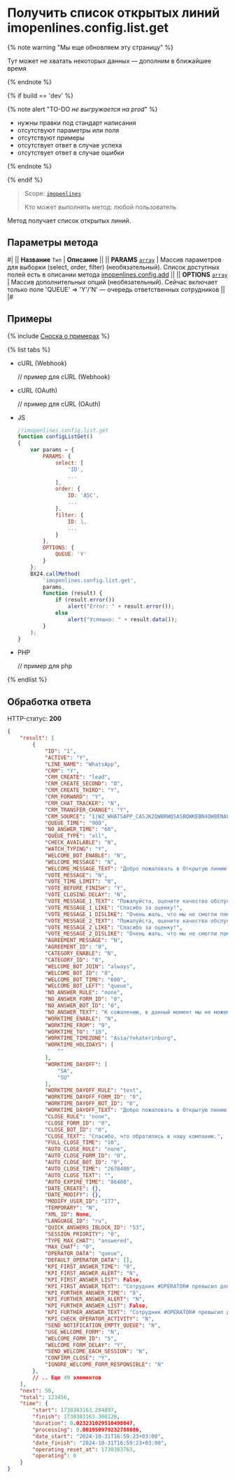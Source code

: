 # Получить список открытых линий imopenlines.config.list.get

{% note warning "Мы еще обновляем эту страницу" %}

Тут может не хватать некоторых данных — дополним в ближайшее время

{% endnote %}

{% if build == 'dev' %}

{% note alert "TO-DO _не выгружается на prod_" %}

- нужны правки под стандарт написания
- отсутствуют параметры или поля
- отсутствуют примеры
- отсутствует ответ в случае успеха
- отсутствует ответ в случае ошибки

{% endnote %}

{% endif %}

> Scope: [`imopenlines`](../../scopes/permissions.md)
>
> Кто может выполнять метод: любой пользователь

Метод получает список открытых линий.

## Параметры метода

#|
|| **Название**
`Тип` | **Описание** ||
|| **PARAMS**
[`array`](../../data-types.md) | Массив параметров для выборки (select, order, filter) (необязательный). Список доступных полей есть в описании метода [imopenlines.config.add](./imopenlines-config-add.md) ||
|| **OPTIONS**
[`array`](../../data-types.md) | Массив дополнительных опций (необязательный). Сейчас включает только поле 'QUEUE' => 'Y'/'N' — очередь ответственных сотрудников ||
|#

## Примеры

{% include [Сноска о примерах](../../../_includes/examples.md) %}

{% list tabs %}

- cURL (Webhook)

    // пример для cURL (Webhook)

- cURL (OAuth)

    // пример для cURL (OAuth)

- JS

    ```js
    //imopenlines.config.list.get
    function configListGet()
    {
        var params = {
            PARAMS: {
                select: [
                    'ID',
                    ...
                ],
                order: {
                    ID: 'ASC',
                    ...
                },
                filter: {
                    ID: 1,
                    ...
                }
            },
            OPTIONS: {
                QUEUE: 'Y'
            }
        };
        BX24.callMethod(
            'imopenlines.config.list.get',
            params,
            function (result) {
                if (result.error())
                    alert("Error: " + result.error());
                else
                    alert("Успешно: " + result.data());
            }
        );
    }
    ```

- PHP

    // пример для php

{% endlist %}

## Обработка ответа

HTTP-статус: **200**

```json
{
    "result": [
        {
            "ID": "1",
            "ACTIVE": "Y",
            "LINE_NAME": "WhatsApp",
            "CRM": "Y",
            "CRM_CREATE": "lead",
            "CRM_CREATE_SECOND": "0",
            "CRM_CREATE_THIRD": "Y",
            "CRM_FORWARD": "Y",
            "CRM_CHAT_TRACKER": "N",
            "CRM_TRANSFER_CHANGE": "Y",
            "CRM_SOURCE": "1|WZ_WHATSAPP_CASJK2QWBRWQ5ASBQWKEBN4QWBENAL2BA",
            "QUEUE_TIME": "900",
            "NO_ANSWER_TIME": "60",
            "QUEUE_TYPE": "all",
            "CHECK_AVAILABLE": "N",
            "WATCH_TYPING": "Y",
            "WELCOME_BOT_ENABLE": "N",
            "WELCOME_MESSAGE": "N",
            "WELCOME_MESSAGE_TEXT": "Добро пожаловать в Открытую линию [br]Вам ответит первый освободившийся оператор.",
            "VOTE_MESSAGE": "N",
            "VOTE_TIME_LIMIT": "0",
            "VOTE_BEFORE_FINISH": "Y",
            "VOTE_CLOSING_DELAY": "N",
            "VOTE_MESSAGE_1_TEXT": "Пожалуйста, оцените качество обслуживания.",
            "VOTE_MESSAGE_1_LIKE": "Спасибо за оценку!",
            "VOTE_MESSAGE_1_DISLIKE": "Очень жаль, что мы не смогли помочь вам, мы постараемся стать лучше.",
            "VOTE_MESSAGE_2_TEXT": "Пожалуйста, оцените качество обслуживания.\r\n\r\nОтправьте: 1 - хорошо, 0 - плохо",
            "VOTE_MESSAGE_2_LIKE": "Спасибо за оценку!",
            "VOTE_MESSAGE_2_DISLIKE": "Очень жаль, что мы не смогли помочь вам, мы постараемся стать лучше.",
            "AGREEMENT_MESSAGE": "N",
            "AGREEMENT_ID": "0",
            "CATEGORY_ENABLE": "N",
            "CATEGORY_ID": "0",
            "WELCOME_BOT_JOIN": "always",
            "WELCOME_BOT_ID": "0",
            "WELCOME_BOT_TIME": "600",
            "WELCOME_BOT_LEFT": "queue",
            "NO_ANSWER_RULE": "none",
            "NO_ANSWER_FORM_ID": "0",
            "NO_ANSWER_BOT_ID": "0",
            "NO_ANSWER_TEXT": "К сожалению, в данный момент мы не можем вам ответить, мы обязательно с вами свяжемся.",
            "WORKTIME_ENABLE": "N",
            "WORKTIME_FROM": "9",
            "WORKTIME_TO": "18",
            "WORKTIME_TIMEZONE": "Asia/Yekaterinburg",
            "WORKTIME_HOLIDAYS": [
                ""
            ],
            "WORKTIME_DAYOFF": [
                "SA",
                "SU"
            ],
            "WORKTIME_DAYOFF_RULE": "text",
            "WORKTIME_DAYOFF_FORM_ID": "0",
            "WORKTIME_DAYOFF_BOT_ID": "0",
            "WORKTIME_DAYOFF_TEXT": "Добро пожаловать в Открытую линию [br]К сожалению, в данный момент мы не можем вам ответить.[br][br]Напишите свой вопрос и мы обязательно свяжемся с вами в рабочее время.",
            "CLOSE_RULE": "none",
            "CLOSE_FORM_ID": "0",
            "CLOSE_BOT_ID": "0",
            "CLOSE_TEXT": "Спасибо, что обратились в нашу компанию.",
            "FULL_CLOSE_TIME": "10",
            "AUTO_CLOSE_RULE": "none",
            "AUTO_CLOSE_FORM_ID": "0",
            "AUTO_CLOSE_BOT_ID": "0",
            "AUTO_CLOSE_TIME": "2678400",
            "AUTO_CLOSE_TEXT": "",
            "AUTO_EXPIRE_TIME": "86400",
            "DATE_CREATE": {},
            "DATE_MODIFY": {},
            "MODIFY_USER_ID": "177",
            "TEMPORARY": "N",
            "XML_ID": None,
            "LANGUAGE_ID": "ru",
            "QUICK_ANSWERS_IBLOCK_ID": "53",
            "SESSION_PRIORITY": "0",
            "TYPE_MAX_CHAT": "answered",
            "MAX_CHAT": "0",
            "OPERATOR_DATA": "queue",
            "DEFAULT_OPERATOR_DATA": [],
            "KPI_FIRST_ANSWER_TIME": "0",
            "KPI_FIRST_ANSWER_ALERT": "N",
            "KPI_FIRST_ANSWER_LIST": False,
            "KPI_FIRST_ANSWER_TEXT": "Сотрудник #OPERATOR# превысил допустимое время ответа клиенту на первое сообщение. Диалог №#DIALOG#.",
            "KPI_FURTHER_ANSWER_TIME": "0",
            "KPI_FURTHER_ANSWER_ALERT": "N",
            "KPI_FURTHER_ANSWER_LIST": False,
            "KPI_FURTHER_ANSWER_TEXT": "Сотрудник #OPERATOR# превысил допустимое время ответа клиенту на сообщение. Диалог №#DIALOG#.",
            "KPI_CHECK_OPERATOR_ACTIVITY": "N",
            "SEND_NOTIFICATION_EMPTY_QUEUE": "N",
            "USE_WELCOME_FORM": "N",
            "WELCOME_FORM_ID": "5",
            "WELCOME_FORM_DELAY": "Y",
            "SEND_WELCOME_EACH_SESSION": "N",
            "CONFIRM_CLOSE": "Y",
            "IGNORE_WELCOME_FORM_RESPONSIBLE": "N"
        },
        // .. Еще 49 элементов
    ],
    "next": 50,
    "total": 123456,
    "time": {
        "start": 1730383163.284897,
        "finish": 1730383163.308128,
        "duration": 0.023231029510498047,
        "processing": 0.001950979232788086,
        "date_start": "2024-10-31T16:59:23+03:00",
        "date_finish": "2024-10-31T16:59:23+03:00",
        "operating_reset_at": 1730383763,
        "operating": 0
    }
}
```
